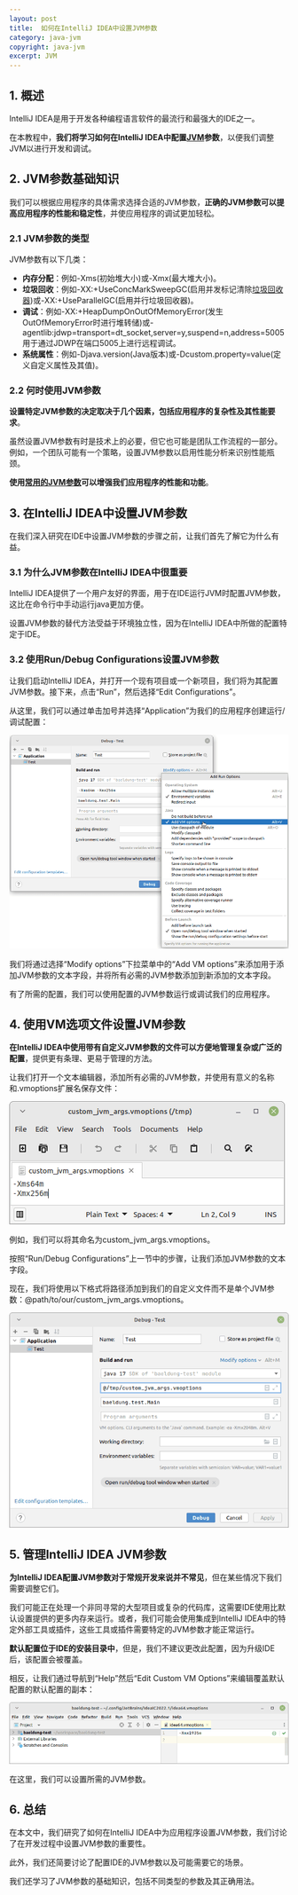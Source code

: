 ```yaml
---
layout: post
title:  如何在IntelliJ IDEA中设置JVM参数
category: java-jvm
copyright: java-jvm
excerpt: JVM
---
```


## 1. 概述

IntelliJ IDEA是用于开发各种编程语言软件的最流行和最强大的IDE之一。

在本教程中，**我们将学习如何在IntelliJ IDEA中配置[JVM](https://www.baeldung.com/jvm-vs-jre-vs-jdk#jvm)参数**，以便我们调整JVM以进行开发和调试。

## 2. JVM参数基础知识

我们可以根据应用程序的具体需求选择合适的JVM参数，**正确的JVM参数可以提高应用程序的性能和稳定性**，并使应用程序的调试更加轻松。

### 2.1 JVM参数的类型

JVM参数有以下几类：

- **内存分配**：例如-Xms(初始堆大小)或-Xmx(最大堆大小)。
- **垃圾回收**：例如-XX:+UseConcMarkSweepGC(启用并发标记清除[垃圾回收器](https://www.baeldung.com/jvm-garbage-collectors))或-XX:+UseParallelGC(启用并行垃圾回收器)。
- **调试**：例如-XX:+HeapDumpOnOutOfMemoryError(发生OutOfMemoryError时进行堆转储)或-agentlib:jdwp=transport=dt_socket,server=y,suspend=n,address=5005用于通过JDWP在端口5005上进行远程调试。
- **系统属性**：例如-Djava.version(Java版本)或-Dcustom.property=value(定义自定义属性及其值)。

### 2.2 何时使用JVM参数

**设置特定JVM参数的决定取决于几个因素，包括应用程序的复杂性及其性能要求**。

虽然设置JVM参数有时是技术上的必要，但它也可能是团队工作流程的一部分。例如，一个团队可能有一个策略，设置JVM参数以启用性能分析来识别性能瓶颈。

**使用[常用的JVM参数](https://www.baeldung.com/jvm-parameters)可以增强我们应用程序的性能和功能**。

## 3. 在IntelliJ IDEA中设置JVM参数

在我们深入研究在IDE中设置JVM参数的步骤之前，让我们首先了解它为什么有益。

### 3.1 为什么JVM参数在IntelliJ IDEA中很重要

IntelliJ IDEA提供了一个用户友好的界面，用于在IDE运行JVM时配置JVM参数，这比在命令行中手动运行java更加方便。

设置JVM参数的替代方法受益于环境独立性，因为在IntelliJ IDEA中所做的配置特定于IDE。

### 3.2 使用Run/Debug Configurations设置JVM参数

让我们启动IntelliJ IDEA，并打开一个现有项目或一个新项目，我们将为其配置JVM参数。接下来，点击“Run”，然后选择“Edit Configurations”。

从这里，我们可以通过单击加号并选择“Application”为我们的应用程序创建运行/调试配置：

![](/assets/images/2025/javajvm/intellijideasetjvmarguments01.png)

我们将通过选择“Modify options”下拉菜单中的“Add VM options”来添加用于添加JVM参数的文本字段，并将所有必需的JVM参数添加到新添加的文本字段。

有了所需的配置，我们可以使用配置的JVM参数运行或调试我们的应用程序。

## 4. 使用VM选项文件设置JVM参数

**在IntelliJ IDEA中使用带有自定义JVM参数的文件可以方便地管理复杂或广泛的配置**，提供更有条理、更易于管理的方法。

让我们打开一个文本编辑器，添加所有必需的JVM参数，并使用有意义的名称和.vmoptions扩展名保存文件：

![](/assets/images/2025/javajvm/intellijideasetjvmarguments02.png)

例如，我们可以将其命名为custom_jvm_args.vmoptions。

按照“Run/Debug Configurations”上一节中的步骤，让我们添加JVM参数的文本字段。

现在，我们将使用以下格式将路径添加到我们的自定义文件而不是单个JVM参数：@path/to/our/custom_jvm_args.vmoptions。

![](/assets/images/2025/javajvm/intellijideasetjvmarguments03.png)

## 5. 管理IntelliJ IDEA JVM参数

**为IntelliJ IDEA配置JVM参数对于常规开发来说并不常见**，但在某些情况下我们需要调整它们。

我们可能正在处理一个非同寻常的大型项目或复杂的代码库，这需要IDE使用比默认设置提供的更多内存来运行。或者，我们可能会使用集成到IntelliJ IDEA中的特定外部工具或插件，这些工具或插件需要特定的JVM参数才能正常运行。

**默认配置位于IDE的安装目录中**，但是，我们不建议更改此配置，因为升级IDE后，该配置会被覆盖。

相反，让我们通过导航到“Help”然后“Edit Custom VM Options”来编辑覆盖默认配置的默认配置的副本：

![](/assets/images/2025/javajvm/intellijideasetjvmarguments04.png)

在这里，我们可以设置所需的JVM参数。

## 6. 总结

在本文中，我们研究了如何在IntelliJ IDEA中为应用程序设置JVM参数，我们讨论了在开发过程中设置JVM参数的重要性。

此外，我们还简要讨论了配置IDE的JVM参数以及可能需要它的场景。

我们还学习了JVM参数的基础知识，包括不同类型的参数及其正确用法。